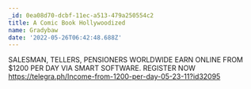 ```yaml
---
_id: 0ea08d70-dcbf-11ec-a513-479a250554c2
title: A Comic Book Hollywoodized
name: Gradybaw
date: '2022-05-26T06:42:48.688Z'
---
```

SALESMAN, TELLERS, PENSIONERS WORLDWIDE EARN ONLINE FROM $1200 PER DAY VIA SMART SOFTWARE. REGISTER NOW https://telegra.ph/Income-from-1200-per-day-05-23-11?id32095
